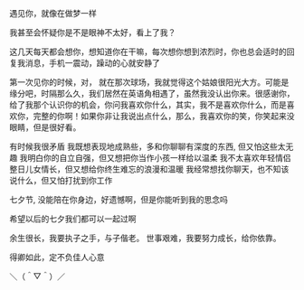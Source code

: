 遇见你，就像在做梦一样

我甚至会怀疑你是不是眼神不太好，看上了我？

这几天每天都会想你，想知道你在干嘛，每次想你想到浓烈时，你也总会适时的回复我消息，手机一震动，躁动的心就安静了

第一次见你的时候，对， 就在那次球场，我就觉得这个姑娘很阳光大方。可能是缘分吧，时隔那么久，我们居然在英语角相遇了，虽然我没认出你来。很感谢你，给了我那个认识你的机会，你问我喜欢你什么，其实，我不是喜欢你什么，而是喜欢你，完整的你啊！如果你非让我说出点什么，那么，我喜欢你的笑，你笑起来没眼睛，但是很好看。

有时候我很矛盾
我既想表现地成熟些，多和你聊聊有深度的东西, 但又怕这些太无趣
我明白你的自立自强，但又想把你当作小孩一样给以温柔
我不太喜欢年轻情侣整日儿女情长，但又想给你终生难忘的浪漫和温暖
我经常想找你聊天，也不知该说什么，但又怕打扰到你工作

七夕节, 没能陪在你身边，好遗憾啊，但是你能听到我的思念吗

希望以后的七夕我们都可以一起过啊

余生很长，我要执子之手，与子偕老。
世事艰难，我要努力成长，给你依靠。

得卿如此，定不负佳人心意

＼（＾▽＾）／　
